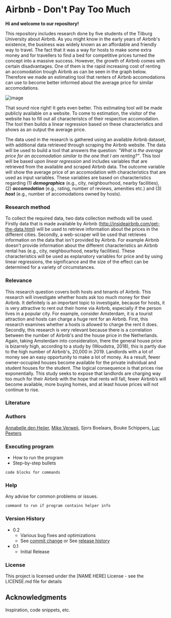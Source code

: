 # Airbnb - Don't Pay Too Much

**Hi and welcome to our repository!**

This repository includes research done by five students of the Tilburg University about Airbnb. As you might know in the early years of Airbnb's existence, the business was widely known as an affordable and friendly way to travel. The fact that it was a way for hosts to make some extra money and for travellers to find a bed for competitive prices turned the concept into a massive success. However, the growth of Airbnb comes with certain disadvantages. One of them is the rapid increasing cost of renting an accomodation trough Airbnb as can be seen in the graph below. Therefore we made an estimating tool that renters of Airbnb accomodations can use to become better informed about the average price for similar accomodations. 

![image](https://user-images.githubusercontent.com/98957827/155588734-57418bdc-111e-48ff-808a-09fbe5bca812.png)

That sound nice right! It gets even better. 
This estimating tool will be made publicly available on a website. To come to estimation, the visitor of the website has to fill out all characteristcs of their respective accomodation. The tool then builds a linear regression based on these characteristics and shows as an output the average price.

The data used in the research is gathered using an available Airbnb dataset, with additional data retrieved through scraping the Airbnb website. The data will be used to build a tool that answers the question: *"What is the average price for an accomodation similar to the one that I am renting?"*. This tool will be based upon *linear regression* and includes variables that are retrieved from the available and scraped Airbnb data. The outcome variable will show the average price of an accomodation with characteristics that are used as input variables. These variables are based on characteristics regarding (1) ***demographics*** (e.g., city, neighbourhood, nearby facilities), (2) ***accomodation*** (e.g., rating, number of reviews, amenities etc.) and (3) ***host*** (e.g., number of accomodations owned by hosts). 


### Research method
To collect the required data, two data collection methods will be used. Firstly data that is made available by Airbnb (http://insideairbnb.com/get-the-data.html) will be used to retrieve information about the prices in the different cities. Secondly, a web-scraper will be used that retrieves information on the data that isn't provided by Airbnb. For example Airbnb doesn't provide information about the different characteristics an Airbnb rental has (e.g., city, neighbourhood, nearby facilities). These characteristics will be used as explanatory variables for price and by using linear regressions, the significance and the size of the effect can be determined for a variety of circumstances.


### Relevance
This research question covers both hosts and tenants of Airbnb. This research will investigate whether hosts ask too much money for their Airbnb. It definitely is an important topic to investigate,
because for hosts, it is very attractive to rent out their home via Airbnb, especially if the person lives in a popular city. For example, consider Amsterdam, it is a tourist attraction and hosts can charge a huge rent for an Airbnb. First, this research examines whether a hosts is allowed to charge the rent it does. Secondly, this research is very relevant because there is a correlation between the number of Airbnb's and the house price in the Netherlands. 
Again, taking Amsterdam into consideration, there the general house price is bizarrely high, according to a study by (Woudstra, 2018), this is partly due to the high number of Airbnb's, 20,000 in 2019. Landlords with a lot of money see an easy opportunity to make a lot of money.  As a result, fewer owner-occupied houses become available for the private individual and student houses for the student. The logical consequence is that prices rise exponentially. 
This study seeks to expose that landlords are charging way too much for their Airbnb with the hope that rents will fall, fewer Airbnb’s will become available, more buying homes, and at least house prices will not continue to rise.

### Literature

### Authors

[Annabelle den Heijer](https://github.com/annabelledenh), [Mike Verweij](https://github.com/Mikeverweij96), Sjors Boelaars, Bouke Schippers, [Luc Peeters](https://github.com/LucPeeters21)

### Executing program

* How to run the program
* Step-by-step bullets
```
code blocks for commands
```

### Help

Any advise for common problems or issues.
```
command to run if program contains helper info
```

### Version History

* 0.2
    * Various bug fixes and optimizations
    * See [commit change]() or See [release history]()
* 0.1
    * Initial Release

### License

This project is licensed under the [NAME HERE] License - see the LICENSE.md file for details

## Acknowledgments

Inspiration, code snippets, etc.
